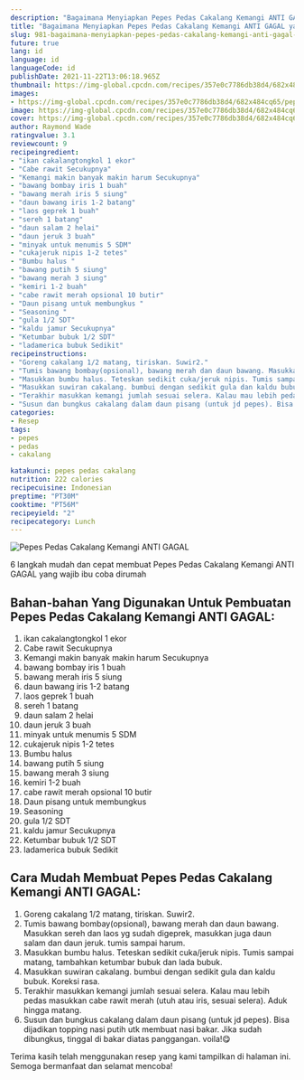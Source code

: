 ```yaml
---
description: "Bagaimana Menyiapkan Pepes Pedas Cakalang Kemangi ANTI GAGAL yang Enak Banget"
title: "Bagaimana Menyiapkan Pepes Pedas Cakalang Kemangi ANTI GAGAL yang Enak Banget"
slug: 981-bagaimana-menyiapkan-pepes-pedas-cakalang-kemangi-anti-gagal-yang-enak-banget
future: true
lang: id
language: id
languageCode: id
publishDate: 2021-11-22T13:06:18.965Z 
thumbnail: https://img-global.cpcdn.com/recipes/357e0c7786db38d4/682x484cq65/pepes-pedas-cakalang-kemangi-anti-gagal-foto-resep-utama.png
images:
- https://img-global.cpcdn.com/recipes/357e0c7786db38d4/682x484cq65/pepes-pedas-cakalang-kemangi-anti-gagal-foto-resep-utama.png
image: https://img-global.cpcdn.com/recipes/357e0c7786db38d4/682x484cq65/pepes-pedas-cakalang-kemangi-anti-gagal-foto-resep-utama.png
cover: https://img-global.cpcdn.com/recipes/357e0c7786db38d4/682x484cq65/pepes-pedas-cakalang-kemangi-anti-gagal-foto-resep-utama.png
author: Raymond Wade
ratingvalue: 3.1
reviewcount: 9
recipeingredient:
- "ikan cakalangtongkol 1 ekor"
- "Cabe rawit Secukupnya"
- "Kemangi makin banyak makin harum Secukupnya"
- "bawang bombay iris 1 buah"
- "bawang merah iris 5 siung"
- "daun bawang iris 1-2 batang"
- "laos geprek 1 buah"
- "sereh 1 batang"
- "daun salam 2 helai"
- "daun jeruk 3 buah"
- "minyak untuk menumis 5 SDM"
- "cukajeruk nipis 1-2 tetes"
- "Bumbu halus "
- "bawang putih 5 siung"
- "bawang merah 3 siung"
- "kemiri 1-2 buah"
- "cabe rawit merah opsional 10 butir"
- "Daun pisang untuk membungkus "
- "Seasoning "
- "gula 1/2 SDT"
- "kaldu jamur Secukupnya"
- "Ketumbar bubuk 1/2 SDT"
- "ladamerica bubuk Sedikit"
recipeinstructions:
- "Goreng cakalang 1/2 matang, tiriskan. Suwir2."
- "Tumis bawang bombay(opsional), bawang merah dan daun bawang. Masukkan sereh dan laos yg sudah digeprek, masukkan juga daun salam dan daun jeruk. tumis sampai harum."
- "Masukkan bumbu halus. Teteskan sedikit cuka/jeruk nipis. Tumis sampai matang, tambahkan ketumbar bubuk dan lada bubuk."
- "Masukkan suwiran cakalang. bumbui dengan sedikit gula dan kaldu bubuk. Koreksi rasa."
- "Terakhir masukkan kemangi jumlah sesuai selera. Kalau mau lebih pedas masukkan cabe rawit merah (utuh atau iris, sesuai selera). Aduk hingga matang."
- "Susun dan bungkus cakalang dalam daun pisang (untuk jd pepes). Bisa dijadikan topping nasi putih utk membuat nasi bakar. Jika sudah dibungkus, tinggal di bakar diatas panggangan. voila!😋"
categories:
- Resep
tags:
- pepes
- pedas
- cakalang

katakunci: pepes pedas cakalang 
nutrition: 222 calories
recipecuisine: Indonesian
preptime: "PT30M"
cooktime: "PT56M"
recipeyield: "2"
recipecategory: Lunch
---
```



![Pepes Pedas Cakalang Kemangi ANTI GAGAL](https://img-global.cpcdn.com/recipes/357e0c7786db38d4/682x484cq65/pepes-pedas-cakalang-kemangi-anti-gagal-foto-resep-utama.png)

6 langkah mudah dan cepat membuat  Pepes Pedas Cakalang Kemangi ANTI GAGAL yang wajib ibu coba dirumah

<!--inarticleads1-->

## Bahan-bahan Yang Digunakan Untuk Pembuatan Pepes Pedas Cakalang Kemangi ANTI GAGAL:

1. ikan cakalangtongkol 1 ekor
1. Cabe rawit Secukupnya
1. Kemangi makin banyak makin harum Secukupnya
1. bawang bombay iris 1 buah
1. bawang merah iris 5 siung
1. daun bawang iris 1-2 batang
1. laos geprek 1 buah
1. sereh 1 batang
1. daun salam 2 helai
1. daun jeruk 3 buah
1. minyak untuk menumis 5 SDM
1. cukajeruk nipis 1-2 tetes
1. Bumbu halus 
1. bawang putih 5 siung
1. bawang merah 3 siung
1. kemiri 1-2 buah
1. cabe rawit merah opsional 10 butir
1. Daun pisang untuk membungkus 
1. Seasoning 
1. gula 1/2 SDT
1. kaldu jamur Secukupnya
1. Ketumbar bubuk 1/2 SDT
1. ladamerica bubuk Sedikit



<!--inarticleads2-->

## Cara Mudah Membuat Pepes Pedas Cakalang Kemangi ANTI GAGAL:

1. Goreng cakalang 1/2 matang, tiriskan. Suwir2.
1. Tumis bawang bombay(opsional), bawang merah dan daun bawang. Masukkan sereh dan laos yg sudah digeprek, masukkan juga daun salam dan daun jeruk. tumis sampai harum.
1. Masukkan bumbu halus. Teteskan sedikit cuka/jeruk nipis. Tumis sampai matang, tambahkan ketumbar bubuk dan lada bubuk.
1. Masukkan suwiran cakalang. bumbui dengan sedikit gula dan kaldu bubuk. Koreksi rasa.
1. Terakhir masukkan kemangi jumlah sesuai selera. Kalau mau lebih pedas masukkan cabe rawit merah (utuh atau iris, sesuai selera). Aduk hingga matang.
1. Susun dan bungkus cakalang dalam daun pisang (untuk jd pepes). Bisa dijadikan topping nasi putih utk membuat nasi bakar. Jika sudah dibungkus, tinggal di bakar diatas panggangan. voila!😋




Terima kasih telah menggunakan resep yang kami tampilkan di halaman ini. Semoga bermanfaat dan selamat mencoba!
